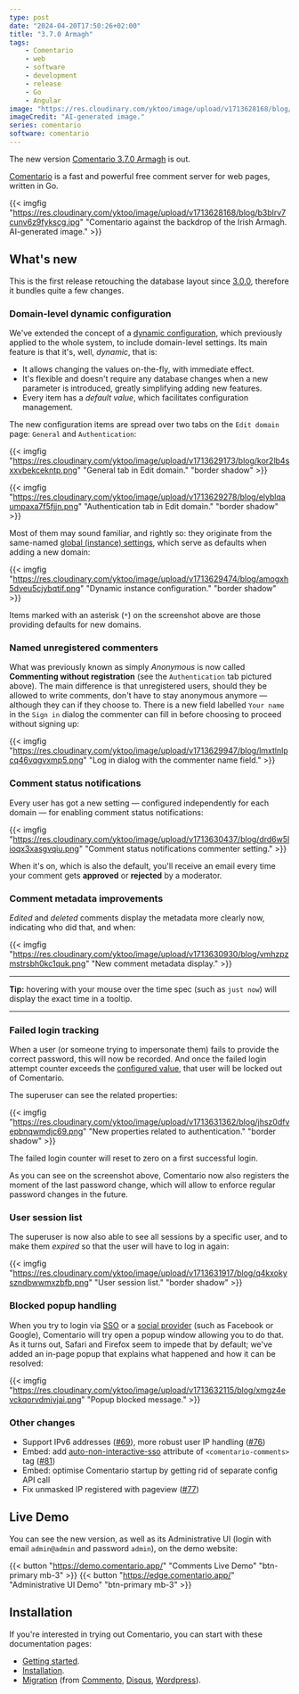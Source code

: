 ```yaml
---
type: post
date: "2024-04-20T17:50:26+02:00"
title: "3.7.0 Armagh"
tags:
    - Comentario
    - web
    - software
    - development
    - release
    - Go
    - Angular
image: "https://res.cloudinary.com/yktoo/image/upload/v1713628168/blog/b3blrv7cunv6z9fykscg.jpg"
imageCredit: "AI-generated image."
series: comentario
software: comentario
---
```


The new version [Comentario 3.7.0 Armagh](https://gitlab.com/comentario/comentario/-/releases/v3.7.0) is out.

[Comentario](/software/comentario) is a fast and powerful free comment server for web pages, written in Go.

{{< imgfig "https://res.cloudinary.com/yktoo/image/upload/v1713628168/blog/b3blrv7cunv6z9fykscg.jpg" "Comentario against the backdrop of the Irish Armagh. AI-generated image." >}}

## What's new

This is the first release retouching the database layout since [3.0.0](0880), therefore it bundles quite a few changes.

<!--more-->

### Domain-level dynamic configuration

We've extended the concept of a [dynamic configuration](https://docs.comentario.app/en/configuration/backend/dynamic/), which previously applied to the whole system, to include domain-level settings. Its main feature is that it's, well, *dynamic*, that is:

* It allows changing the values on-the-fly, with immediate effect.
* It's flexible and doesn't require any database changes when a new parameter is introduced, greatly simplifying adding new features.
* Every item has a *default value*, which facilitates configuration management.

The new configuration items are spread over two tabs on the `Edit domain` page: `General` and `Authentication`:

{{< imgfig "https://res.cloudinary.com/yktoo/image/upload/v1713629173/blog/kor2lb4sxxvbekcekntp.png" "General tab in Edit domain." "border shadow" >}}

{{< imgfig "https://res.cloudinary.com/yktoo/image/upload/v1713629278/blog/elyblqaumpaxa7f5fjjn.png" "Authentication tab in Edit domain." "border shadow" >}}

Most of them may sound familiar, and rightly so: they originate from the same-named [global (instance) settings](https://docs.comentario.app/en/configuration/backend/dynamic/), which serve as defaults when adding a new domain:

{{< imgfig "https://res.cloudinary.com/yktoo/image/upload/v1713629474/blog/amogxh5dveu5cjybqtif.png" "Dynamic instance configuration." "border shadow" >}}

Items marked with an asterisk (`*`) on the screenshot above are those providing defaults for new domains.

### Named unregistered commenters

What was previously known as simply *Anonymous* is now called **Commenting without registration** (see the `Authentication` tab pictured above). The main difference is that unregistered users, should they be allowed to write comments, don't have to stay anonymous anymore — although they can if they choose to. There is a new field labelled `Your name` in the `Sign in` dialog the commenter can fill in before choosing to proceed without signing up:

{{< imgfig "https://res.cloudinary.com/yktoo/image/upload/v1713629947/blog/lmxtlnlpcq46vqgvxmp5.png" "Log in dialog with the commenter name field." >}}

### Comment status notifications

Every user has got a new setting — configured independently for each domain — for enabling comment status notifications:

{{< imgfig "https://res.cloudinary.com/yktoo/image/upload/v1713630437/blog/drd6w5lioqx3xasgvqiu.png" "Comment status notifications commenter setting." >}}

When it's on, which is also the default, you'll receive an email every time your comment gets **approved** or **rejected** by a moderator.

### Comment metadata improvements

*Edited* and *deleted* comments display the metadata more clearly now, indicating who did that, and when:

{{< imgfig "https://res.cloudinary.com/yktoo/image/upload/v1713630930/blog/vmhzpzmstrsbh0kc1quk.png" "New comment metadata display." >}}

---

**Tip:** hovering with your mouse over the time spec (such as `just now`) will display the exact time in a tooltip.

---

### Failed login tracking

When a user (or someone trying to impersonate them) fails to provide the correct password, this will now be recorded. And once the failed login attempt counter exceeds the [configured value](https://docs.comentario.app/en/configuration/backend/dynamic/auth.login.local.maxattempts/), that user will be locked out of Comentario.

The superuser can see the related properties:

{{< imgfig "https://res.cloudinary.com/yktoo/image/upload/v1713631362/blog/jhsz0dfvepbnqwmdjc69.png" "New properties related to authentication." "border shadow" >}}

The failed login counter will reset to zero on a first successful login.

As you can see on the screenshot above, Comentario now also registers the moment of the last password change, which will allow to enforce regular password changes in the future.

### User session list

The superuser is now also able to see all sessions by a specific user, and to make them *expired* so that the user will have to log in again:

{{< imgfig "https://res.cloudinary.com/yktoo/image/upload/v1713631917/blog/q4kxokyszndbwwmxzbfb.png" "User session list." "border shadow" >}}

### Blocked popup handling

When you try to login via [SSO](https://docs.comentario.app/en/configuration/frontend/domain/authentication/sso/) or a [social provider](https://docs.comentario.app/en/configuration/idps/) (such as Facebook or Google), Comentario will try open a popup window allowing you to do that. As it turns out, Safari and Firefox seem to impede that by default; we've added an in-page popup that explains what happened and how it can be resolved:

{{< imgfig "https://res.cloudinary.com/yktoo/image/upload/v1713632115/blog/xmgz4evckqorvdmjvjai.png" "Popup blocked message." >}}

### Other changes

* Support IPv6 addresses ([#69](https://gitlab.com/comentario/comentario/-/issues/69)), more robust user IP handling ([#76](https://gitlab.com/comentario/comentario/-/issues/76))
* Embed: add [auto-non-interactive-sso](https://docs.comentario.app/en/configuration/embedding/comments-tag/auto-non-interactive-sso/) attribute of `<comentario-comments>` tag ([#81](https://gitlab.com/comentario/comentario/-/issues/81))
* Embed: optimise Comentario startup by getting rid of separate config API call
* Fix unmasked IP registered with pageview ([#77](https://gitlab.com/comentario/comentario/-/issues/77))

## Live Demo

You can see the new version, as well as its Administrative UI (login with email `admin@admin` and password `admin`), on the demo website:

{{< button "https://demo.comentario.app/" "Comments Live Demo" "btn-primary mb-3" >}}
{{< button "https://edge.comentario.app/" "Administrative UI Demo" "btn-primary mb-3" >}}

## Installation

If you're interested in trying out Comentario, you can start with these documentation pages:

* [Getting started](https://docs.comentario.app/en/getting-started/).
* [Installation](https://docs.comentario.app/en/installation/).
* [Migration](https://docs.comentario.app/en/installation/migration/) (from [Commento](https://docs.comentario.app/en/installation/migration/commento/), [Disqus](https://docs.comentario.app/en/installation/migration/disqus/), [Wordpress](https://docs.comentario.app/en/installation/migration/wordpress/)).
